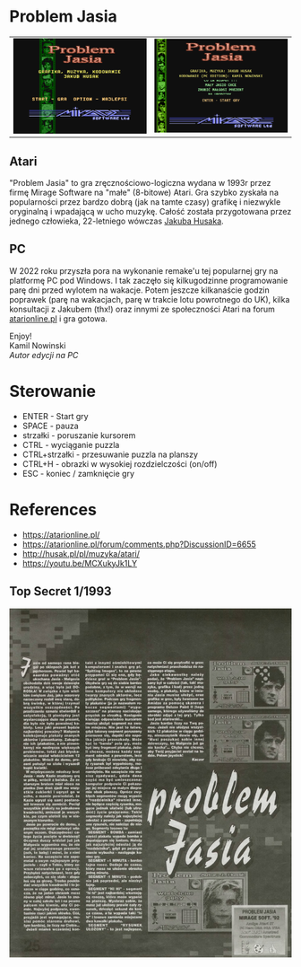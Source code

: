 # Problem Jasia

<table>
<tr>
<td><img src='./images/title_336x240.png'></td>
<td><img src='./images/title_336_newPC.png'></td>
</tr>
</table>

## Atari
"Problem Jasia" to gra zręcznościowo-logiczna wydana w 1993r przez firmę Mirage Software na "małe" (8-bitowe) Atari. Gra szybko zyskała na popularności przez bardzo dobrą (jak na tamte czasy) grafikę i niezwykle oryginalną i wpadającą w ucho muzykę. Całość została przygotowana przez jednego człowieka, 22-letniego wówczas [Jakuba Husaka](http://atariki.krap.pl/index.php/Jakub_Husak).  

## PC
W 2022 roku przyszła pora na wykonanie remake'u tej popularnej gry na platformę PC pod Windows. I tak zaczęło się kilkugodzinne programowanie parę dni przed wylotem na wakacje. Potem jeszcze kilkanaście godzin poprawek (parę na wakacjach, parę w trakcie lotu powrotnego do UK), kilka konsultacji z Jakubem (thx!) oraz innymi ze społeczności Atari na forum [atarionline.pl](http://atarionline.pl/) i gra gotowa.

Enjoy!  
Kamil Nowinski  
*Autor edycji na PC*

# Sterowanie
- ENTER - Start gry
- SPACE - pauza
- strzałki - poruszanie kursorem
- CTRL - wyciąganie puzzla
- CTRL+strzałki - przesuwanie puzzla na planszy
- CTRL+H - obrazki w wysokiej rozdzielczości (on/off)
- ESC - koniec / zamknięcie gry

# References

- https://atarionline.pl/
- https://atarionline.pl/forum/comments.php?DiscussionID=6655
- http://husak.pl/pl/muzyka/atari/
- https://youtu.be/MCXukyJk1LY

## Top Secret 1/1993
![](./images/top_secret-1993-1.jpg)
